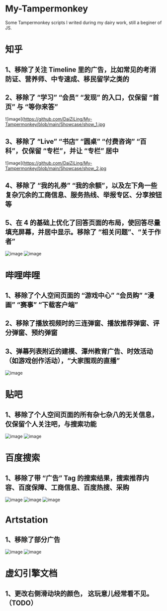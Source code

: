 # My-Tampermonkey
Some Tampermonkey scripts I writed during my dairy work, still a beginer of JS.

# 知乎
## 1、移除了关注 Timeline 里的广告，比如常见的考消防证、营养师、中专速成、移民留学之类的

## 2、移除了 “学习” “会员” “发现” 的入口，仅保留 “首页” 与 “等你来答”

![image](https://github.com/DaiZiLing/My-Tampermonkey/blob/main/Showcase/show_1.jpg

## 3、移除了 “Live” “书店” “圆桌” “付费咨询” “百科”，仅保留 “专栏”，并让 “专栏” 居中

![image](https://github.com/DaiZiLing/My-Tampermonkey/blob/main/Showcase/show_2.jpg

## 4、移除了 “我的礼券” “我的余额”，以及左下角一些复杂冗余的工商信息、服务热线、举报专区、分享按钮等

## 5、在 4 的基础上优化了回答页面的布局，使回答尽量填充屏幕，并居中显示。移除了 “相关问题”、“关于作者”

![image](https://github.com/DaiZiLing/My-Tampermonkey/blob/main/Showcase/show_3.jpg)
![image](https://github.com/DaiZiLing/My-Tampermonkey/blob/main/Showcase/show_4.jpg)

# 哔哩哔哩

## 1、移除了个人空间页面的 “游戏中心” “会员购” “漫画” “赛事” “下载客户端”

## 2、移除了播放视频时的三连弹窗、播放推荐弹窗、评分弹窗、预约弹窗

## 3、弹幕列表附近的建模、潭州教育广告、时效活动（如游戏创作活动），“大家围观的直播”

![image](https://github.com/DaiZiLing/My-Tampermonkey/blob/main/Showcase/show_5.jpg)

# 贴吧

## 1、移除了个人空间页面的所有杂七杂八的无关信息，仅保留个人关注吧，与搜索功能

![image](https://github.com/DaiZiLing/My-Tampermonkey/blob/main/Showcase/show_6.jpg)
![image](https://github.com/DaiZiLing/My-Tampermonkey/blob/main/Showcase/show_7.jpg)

# 百度搜索

## 1、移除了带 “广告” Tag 的搜索结果，搜索推荐内容、百度保障、工商信息、百度热搜、采购

![image](https://github.com/DaiZiLing/My-Tampermonkey/blob/main/Showcase/show_8.jpg)
![image](https://github.com/DaiZiLing/My-Tampermonkey/blob/main/Showcase/show_9.jpg)
![image](https://github.com/DaiZiLing/My-Tampermonkey/blob/main/Showcase/show_10.jpg)

# Artstation

## 1、移除了部分广告

![image](https://github.com/DaiZiLing/My-Tampermonkey/blob/main/Showcase/show_11.jpg)
![image](https://github.com/DaiZiLing/My-Tampermonkey/blob/main/Showcase/show_12.jpg)

# 虚幻引擎文档

## 1、更改右侧滑动块的颜色， 这玩意儿经常看不见。（TODO）
